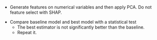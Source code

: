 
- Generate features on numerical variables and then apply PCA. Do not 
feature select with SHAP.

+ Compare baseline model and best model with a statistical test
    + The best estimator is not significantly better than the baseline.
    - Repeat it.
